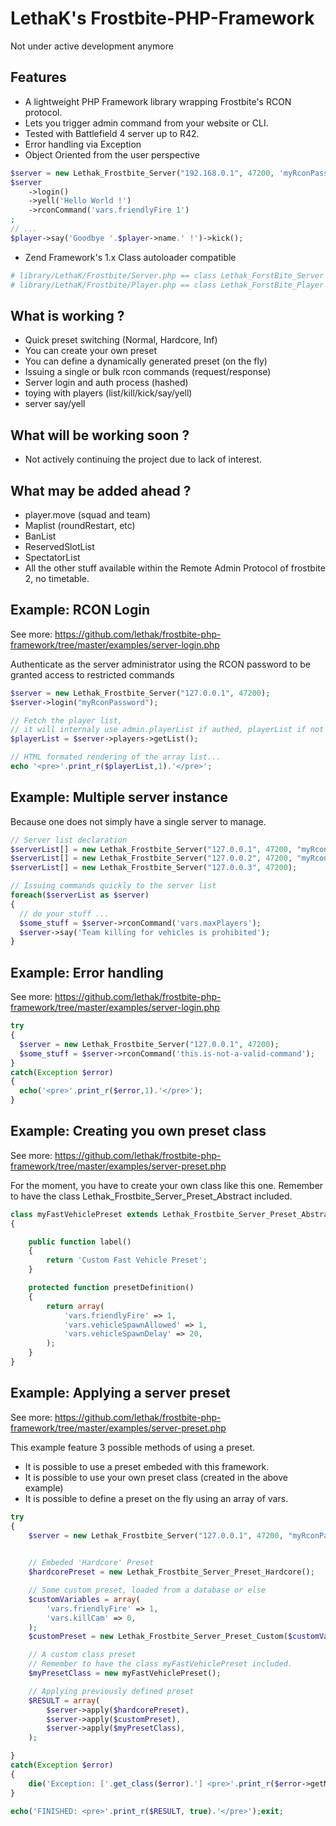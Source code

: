 LethaK's Frostbite-PHP-Framework
=======================

Not under active development anymore


Features
--------

* A lightweight PHP Framework library wrapping Frostbite's RCON protocol.
* Lets you trigger admin command from your website or CLI.
* Tested with Battlefield 4 server up to R42.
* Error handling via Exception
* Object Oriented from the user perspective

```php
$server = new Lethak_Frostbite_Server("192.168.0.1", 47200, 'myRconPassword');
$server
	->login()
	->yell('Hello World !')
	->rconCommand('vars.friendlyFire 1')
;
// ...
$player->say('Goodbye '.$player->name.' !')->kick();
```


* Zend Framework's 1.x Class autoloader compatible

```php
# library/LethaK/Frostbite/Server.php == class Lethak_ForstBite_Server
# library/LethaK/Frostbite/Player.php == class Lethak_ForstBite_Player
```


What is working ?
-----------------
- Quick preset switching (Normal, Hardcore, Inf)
- You can create your own preset
- You can define a dynamically generated preset (on the fly)
- Issuing a single or bulk rcon commands (request/response)
- Server login and auth process (hashed)
- toying with players (list/kill/kick/say/yell)
- server say/yell


What will be working soon ?
---------------------------
- Not actively continuing the project due to lack of interest.


What may be added ahead ?
-----------------------
- player.move (squad and team)
- Maplist (roundRestart, etc)
- BanList
- ReservedSlotList
- SpectatorList
- All the other stuff available within the Remote Admin Protocol of frostbite 2, no timetable.


Example: RCON Login
-------------------

See more: https://github.com/lethak/frostbite-php-framework/tree/master/examples/server-login.php

Authenticate as the server administrator using the RCON password to be granted access to restricted commands

```php
$server = new Lethak_Frostbite_Server("127.0.0.1", 47200);
$server->login("myRconPassword");

// Fetch the player list,
// it will internaly use admin.playerList if authed, playerList if not authed...
$playerList = $server->players->getList();

// HTML formated rendering of the array list...
echo '<pre>'.print_r($playerList,1).'</pre>'; 

```


Example: Multiple server instance
---------------------------------


Because one does not simply have a single server to manage.


```php
// Server list declaration
$serverList[] = new Lethak_Frostbite_Server("127.0.0.1", 47200, "myRconPassword1");
$serverList[] = new Lethak_Frostbite_Server("127.0.0.2", 47200, "myRconPassword2");
$serverList[] = new Lethak_Frostbite_Server("127.0.0.3", 47200);

// Issuing commands quickly to the server list
foreach($serverList as $server)
{
  // do your stuff ...
  $some_stuff = $server->rconCommand('vars.maxPlayers');
  $server->say('Team killing for vehicles is prohibited');
}
```

Example: Error handling
---------------------------------

See more: https://github.com/lethak/frostbite-php-framework/tree/master/examples/server-login.php


```php
try
{
  $server = new Lethak_Frostbite_Server("127.0.0.1", 47200);
  $some_stuff = $server->rconCommand('this.is-not-a-valid-command');
}
catch(Exception $error)
{
  echo('<pre>'.print_r($error,1).'</pre>');
}

```



Example: Creating you own preset class
----------------------------------------

See more: https://github.com/lethak/frostbite-php-framework/tree/master/examples/server-preset.php

For the moment, you have to create your own class like this one.
Remember to have the class Lethak_Frostbite_Server_Preset_Abstract included.

```php
class myFastVehiclePreset extends Lethak_Frostbite_Server_Preset_Abstract
{

	public function label()
	{
		return 'Custom Fast Vehicle Preset';
	}

	protected function presetDefinition()
	{
		return array(
			'vars.friendlyFire' => 1,
			'vars.vehicleSpawnAllowed' => 1,
			'vars.vehicleSpawnDelay' => 20,
		);
	}
}

```

Example: Applying a server preset
---------------------------------

See more: https://github.com/lethak/frostbite-php-framework/tree/master/examples/server-preset.php

This example feature 3 possible methods of using a preset.

- It is possible to use a preset embeded with this framework.
- It is possible to use your own preset class (created in the above example)
- It is possible to define a preset on the fly using an array of vars.


```php
try
{
	$server = new Lethak_Frostbite_Server("127.0.0.1", 47200, "myRconPassword");
	

	// Embeded 'Hardcore' Preset
	$hardcorePreset = new Lethak_Frostbite_Server_Preset_Hardcore();

	// Some custom preset, loaded from a database or else
	$customVariables = array(
		'vars.friendlyFire' => 1,
		'vars.killCam' => 0,
	);
	$customPreset = new Lethak_Frostbite_Server_Preset_Custom($customVariables);

	// A custom class preset
	// Remember to have the class myFastVehiclePreset included.
	$myPresetClass = new myFastVehiclePreset();

	// Applying previously defined preset
	$RESULT = array(
		$server->apply($hardcorePreset),
		$server->apply($customPreset),
		$server->apply($myPresetClass),
	);

}
catch(Exception $error)
{
	die('Exception: ['.get_class($error).'] <pre>'.print_r($error->getMessage(), true).'</pre>');
}

echo('FINISHED: <pre>'.print_r($RESULT, true).'</pre>');exit;
```

